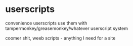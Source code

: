 # userscripts
convenience userscripts
use them with tampermonkey/greasemonkey/whatever userscript system

coomer shit, weeb scripts - anything I need for a site
